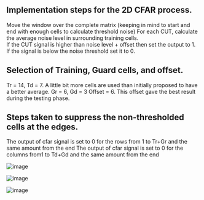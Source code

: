 
## Implementation steps for the 2D CFAR process.

Move the window over the complete matrix (keeping in mind to start and end with enough cells to calculate threshold noise)
For each CUT, calculate the average noise level in surrounding training cells.  
If the CUT signal is higher than noise level + offset then set the output to 1. If the signal is below the noise threshold set it to 0. 

## Selection of Training, Guard cells, and offset.
Tr = 14, Td = 7. A little bit more cells are used than initially proposed to have a better average. 
Gr = 6, Gd = 3
Offset = 6. This offset gave the best result during the testing phase. 

## Steps taken to suppress the non-thresholded cells at the edges.
The output of cfar signal is set to 0 for the rows from 1 to Tr+Gr and the same amount from the end 
The output of cfar signal is set to 0 for the columns from1 to Td+Gd and the same amount from the end 

![image](https://user-images.githubusercontent.com/25511928/124161010-2f1bbe00-da9d-11eb-95f1-e0c1614ff9de.png)

![image](https://user-images.githubusercontent.com/25511928/124161021-33e07200-da9d-11eb-909f-582b59e2cbf1.png)

![image](https://user-images.githubusercontent.com/25511928/124161030-3773f900-da9d-11eb-80cb-142fdca6726b.png)






